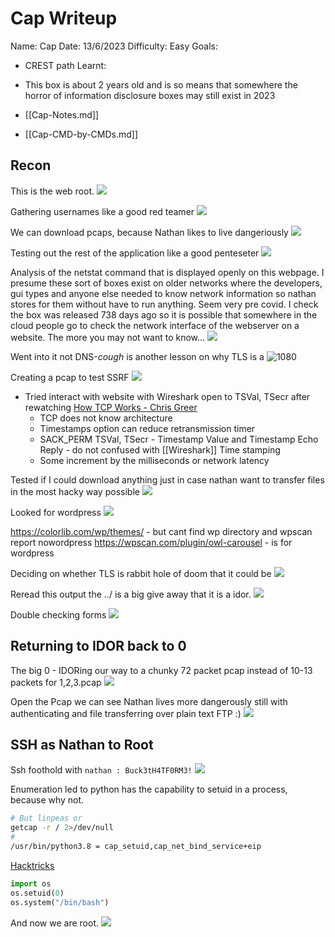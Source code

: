 # Cap Writeup

Name: Cap
Date:  13/6/2023
Difficulty:  Easy
Goals:  
- CREST path 
Learnt:
- This box is about 2 years old and is so means that somewhere the horror of information disclosure boxes may still exist in 2023 

- [[Cap-Notes.md]]
- [[Cap-CMD-by-CMDs.md]]

## Recon

This is the web root.
![](webroot.png)

Gathering usernames like a good red teamer
![](moreusers.png)

We can download pcaps, because Nathan likes to live dangeriously
![](freepcap.png)

Testing out the rest of the application like a good penteseter 
![](ifconfigforfree.png)

Analysis of the netstat command that is displayed openly on this webpage. I presume these sort of boxes exist on older networks where the developers, gui types and anyone else needed to know network information so nathan stores for them without have to run anything. Seem very pre covid. I check the box was released 738 days ago so it is possible that somewhere in the cloud people go to check the network interface of the webserver on a website. The more you may  not want to know...
![](intriguingports.png)

Went into it not DNS-*cough* is another lesson on why TLS is a 
![1080](tsvalandtsecr.png)

Creating a pcap to test SSRF
![](alotofnotmodified.png)
- Tried interact with website with Wireshark open to TSVal, TSecr after rewatching [How TCP Works - Chris Greer](https://www.youtube.com/watch?v=4EFEdAyxemk)
	- TCP does not know architecture
	- Timestamps option can reduce retransmission timer 
	 - SACK_PERM TSVal, TSecr - Timestamp Value and Timestamp Echo Reply - do not confused with [[Wireshark]] Time stamping
	- Some increment by the milliseconds or network latency


Tested if I could download anything just in case nathan want to transfer files in the most hacky way possible
![](nolfiondownload.png)

Looked for wordpress
![](404whereiswp.png)

https://colorlib.com/wp/themes/ - but cant find wp directory and wpscan report nowordpress
https://wpscan.com/plugin/owl-carousel - is for wordpress

Deciding on whether TLS is rabbit hole of doom that it could be
![](resolvinghowdataisthere.png)

Reread this output the ../ is a big give away that it is a idor.
![](feroxbusterwherewp.png)

Double checking forms
![](noinjections.png)

## Returning to IDOR back to 0

The big 0 - IDORing our way to a chunky 72 packet pcap instead of 10-13 packets for 1,2,3.pcap
![](nomoresighs.png)

Open the Pcap we can see Nathan lives more dangerously still with authenticating and file transferring over plain text FTP :) 
![](bucketheadpassword.png)

## SSH as Nathan to Root 

Ssh foothold with `nathan : Buck3tH4TF0RM3!`
![](wearenathan.png)

Enumeration led to python has the capability to setuid in a process, because why not. 
```bash
# But linpeas or 
getcap -r / 2>/dev/null
# 
/usr/bin/python3.8 = cap_setuid,cap_net_bind_service+eip
```

[Hacktricks](https://book.hacktricks.xyz/linux-hardening/privilege-escalation/linux-capabilities#cap_setuid)
```python
import os
os.setuid(0)
os.system("/bin/bash")
```

And now we are root.
![](root.png)
